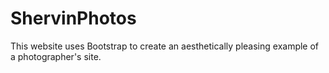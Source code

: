 # ShervinPhotos
This website uses Bootstrap to create an aesthetically pleasing example of a photographer's site.
